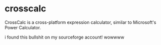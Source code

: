 # crosscalc
CrossCalc is a cross-platform expression calculator, similar to Microsoft's Power Calculator.

i found this bullshit on my sourceforge account! wowwww
